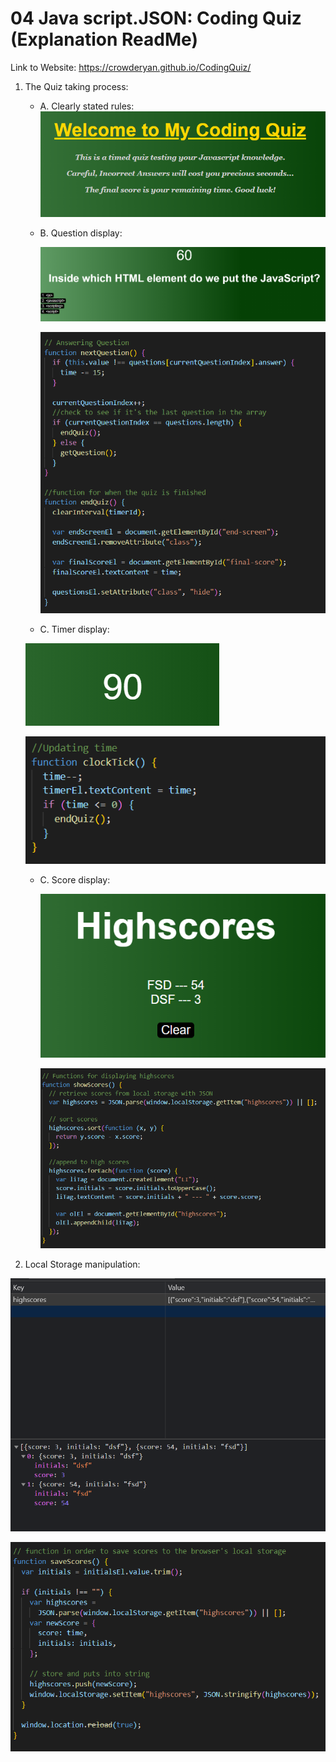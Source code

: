 # 04 Java script.JSON: Coding Quiz (Explanation ReadMe)

Link to Website: https://crowderyan.github.io/CodingQuiz/

1.  The Quiz taking process:

    - A. Clearly stated rules:
      ![title and instructions](./images/readme/title.png)

    - B. Question display:

      ![questions](./images/readme/question.png)

      ![questions code](./images/readme/question1.png)

    - C. Timer display:

    ![timer](./images/readme/timer.png)

    ![timer code](./images/readme/timer1.png)

    - C. Score display:

      ![scores](./images/readme/scores.png)

      ![score code](./images/readme/scores1.png)

2.  Local Storage manipulation:

![browser local storage](./images/readme/storage.png)

![local storage code](./images/readme/storage1.png)

